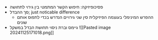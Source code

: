 - פסיכופיזיקה: חיפוש הקשר המתמטי בין גירוי לתחושה
- סך ההבדל; just noticable difference
	- ההפרש המינימלי בעוצמה הפיזיקלית סין שני גירויים הנדרש בכדי לתפוס אותם שונים
- גיימס וברת ניסוי תחושת הבדל במשקל
![[Pasted image 20241125171018.png]]